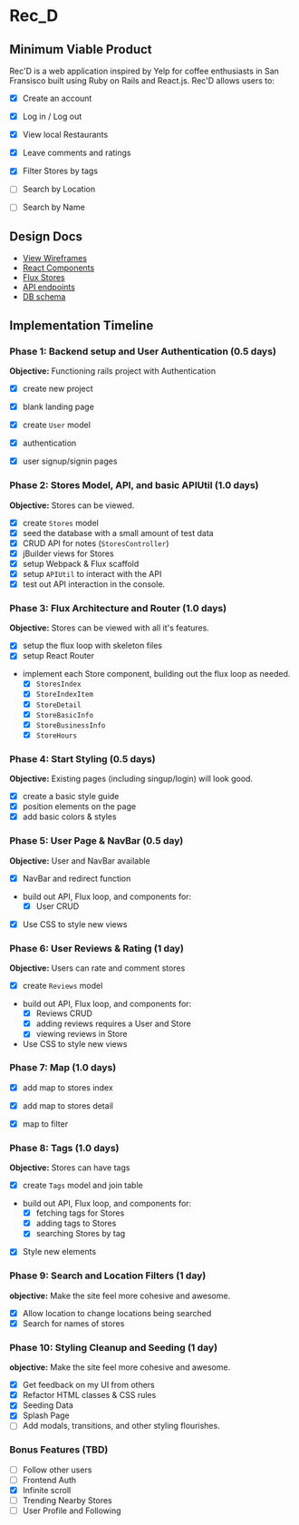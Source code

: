 # Rec_D

[heroku]: https://blooming-journey-31210.herokuapp.com/

## Minimum Viable Product

Rec'D is a web application inspired by Yelp for coffee enthusiasts in San Fransisco built using Ruby on Rails and React.js. Rec'D allows users to:


- [x] Create an account
- [x] Log in / Log out
- [x] View local Restaurants
- [x] Leave comments and ratings
- [x] Filter Stores by tags
- [ ] Search by Location
- [ ] Search by Name


## Design Docs
* [View Wireframes][views]
* [React Components][components]
* [Flux Stores][stores]
* [API endpoints][api-endpoints]
* [DB schema][schema]

[views]: ./docs/views.md
[components]: ./docs/components.md
[stores]: ./docs/stores.md
[api-endpoints]: ./docs/api-endpoints.md
[schema]: ./docs/schema.md

## Implementation Timeline

### Phase 1: Backend setup and User Authentication (0.5 days)

**Objective:** Functioning rails project with Authentication

- [x] create new project
- [x] blank landing page
- [x] create `User` model
- [x] authentication
- [x] user signup/signin pages


### Phase 2: Stores Model, API, and basic APIUtil (1.0 days)

**Objective:** Stores can be viewed.

- [x] create `Stores` model
- [x] seed the database with a small amount of test data
- [x] CRUD API for notes (`StoresController`)
- [x] jBuilder views for Stores
- [x] setup Webpack & Flux scaffold
- [x] setup `APIUtil` to interact with the API
- [x] test out API interaction in the console.

### Phase 3: Flux Architecture and Router (1.0 days)

**Objective:** Stores can be viewed with all it's features.

- [x] setup the flux loop with skeleton files
- [x] setup React Router
- implement each Store component, building out the flux loop as needed.
  - [x] `StoresIndex`
  - [x] `StoreIndexItem`
  - [x] `StoreDetail`
  - [x] `StoreBasicInfo`
  - [x] `StoreBusinessInfo`
  - [x] `StoreHours`

### Phase 4: Start Styling (0.5 days)

**Objective:** Existing pages (including singup/login) will look good.

- [x] create a basic style guide
- [x] position elements on the page
- [x] add basic colors & styles

### Phase 5: User Page & NavBar (0.5 day)

**Objective:** User and NavBar available
- [x] NavBar and redirect function
- build out API, Flux loop, and components for:
  - [x] User CRUD
- [x] Use CSS to style new views

### Phase 6: User Reviews & Rating (1 day)

**Objective:** Users can rate and comment stores

- [X] create `Reviews` model
- build out API, Flux loop, and components for:
  - [x] Reviews CRUD
  - [x] adding reviews requires a User and Store
  - [x] viewing reviews in Store
- Use CSS to style new views

### Phase 7: Map (1.0 days)
- [x] add map to stores index
- [x] add map to stores detail
- [x] map to filter


### Phase 8: Tags (1.0 days)

**Objective:** Stores can have tags

- [x] create `Tags` model and join table
- build out API, Flux loop, and components for:
  - [x] fetching tags for Stores
  - [x] adding tags to Stores
  - [x] searching Stores by tag
- [x] Style new elements

### Phase 9: Search and Location Filters (1 day)

**objective:** Make the site feel more cohesive and awesome.

- [x] Allow location to change locations being searched
- [x] Search for names of stores

### Phase 10: Styling Cleanup and Seeding (1 day)

**objective:** Make the site feel more cohesive and awesome.

- [x] Get feedback on my UI from others
- [x] Refactor HTML classes & CSS rules
- [x] Seeding Data
- [x] Splash Page
- [ ] Add modals, transitions, and other styling flourishes.

### Bonus Features (TBD)
- [ ] Follow other users
- [ ] Frontend Auth
- [x] Infinite scroll
- [ ] Trending Nearby Stores
- [ ] User Profile and Following
